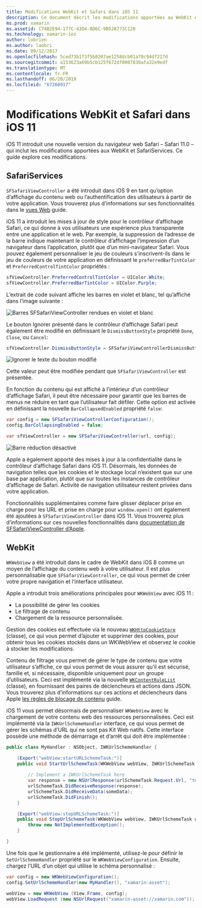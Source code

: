 ```yaml
---
title: Modifications WebKit et Safari dans iOS 11
description: Ce document décrit les modifications apportées au WebKit et l’infrastructure des Services de Safari dans iOS 11. Il décrit comment travailler avec du style des mises à jour dans SFSafariViewController et les nouvelles fonctionnalités dans WKWebView.
ms.prod: xamarin
ms.assetid: C74B2E94-177C-43D4-8D6C-9B528773C120
ms.technology: xamarin-ios
author: lobrien
ms.author: laobri
ms.date: 09/12/2017
ms.openlocfilehash: 5ced73b1f3f5b8207ae1258dcb01a78c94df217d
ms.sourcegitcommit: a153623a69b5cb125f672df8007838afa32e9edf
ms.translationtype: MT
ms.contentlocale: fr-FR
ms.lasthandoff: 06/20/2019
ms.locfileid: "67268917"
---
```

# <a name="webkit-and-safari-changes-in-ios-11"></a>Modifications WebKit et Safari dans iOS 11

iOS 11 introduit une nouvelle version du navigateur web Safari – Safari 11.0 – qui inclut les modifications apportées aux WebKit et SafariServices. Ce guide explore ces modifications.

## <a name="safariservices"></a>SafariServices

`SFSafariViewController` a été introduit dans iOS 9 en tant qu’option d’affichage du contenu web ou l’authentification des utilisateurs à partir de votre application. Vous trouverez plus d’informations sur ses fonctionnalités dans le [vues Web](~/ios/user-interface/controls/uiwebview.md#safariviewcontroller) guide.

iOS 11 a introduit les mises à jour de style pour le contrôleur d’affichage Safari, ce qui donne à vos utilisateurs une expérience plus transparente entre une application et le web. Par exemple, la suppression de l’adresse de la barre indique maintenant le contrôleur d’affichage l’impression d’un navigateur dans l’application, plutôt que d’un mini-navigateur Safari. Vous pouvez également personnaliser le jeu de couleurs s’inscrivent-ils dans le jeu de couleurs de votre application en définissant le `preferredBarTintColor` et `PreferredControlTintColor` propriétés :

```csharp
sfViewController.PreferredControlTintColor = UIColor.White;
sfViewController.PreferredBarTintColor = UIColor.Purple;
```

L’extrait de code suivant affiche les barres en violet et blanc, tel qu’affiché dans l’image suivante :

![Barres SFSafariViewController rendues en violet et blanc](web-images/image1.png)

Le bouton Ignorer présenté dans le contrôleur d’affichage Safari peut également être modifié en définissant le `DismissButtonStyle` propriété `Done`, `Close`, ou `Cancel`:

```csharp
sfViewController.DismissButtonStyle = SFSafariViewControllerDismissButtonStyle.Close;
```

![Ignorer le texte du bouton modifié](web-images/image2.png)

Cette valeur peut être modifiée pendant que `SFSafariViewController` est présentée.


En fonction du contenu qui est affiché à l’intérieur d’un contrôleur d’affichage Safari, il peut être nécessaire pour garantir que les barres de menus ne réduire en tant que l’utilisateur fait défiler. Cette option est activée en définissant la nouvelle `BarCollapsedEnabled` propriété `false`:

```csharp
var config = new SFSafariViewControllerConfiguration();
config.BarCollapsingEnabled = false;

var sfViewController = new SFSafariViewController(url, config);
```

![Barre réduction désactivé](web-images/image3.png)

Apple a également apporté des mises à jour à la confidentialité dans le contrôleur d’affichage Safari dans iOS 11. Désormais, les données de navigation telles que les cookies et le stockage local n’existent que sur une base par application, plutôt que sur toutes les instances de contrôleur d’affichage de Safari. Activité de navigation utilisateur restent privées dans votre application.

Fonctionnalités supplémentaires comme faire glisser déplacer prise en charge pour les URL et prise en charge pour `window.open()` ont également été ajoutées à `SFSafariViewController` dans iOS 11. Vous trouverez plus d’informations sur ces nouvelles fonctionnalités dans [documentation de SFSafariViewController d’Apple](https://developer.apple.com/documentation/safariservices/sfsafariviewcontroller?changes=latest_minor).


## <a name="webkit"></a>WebKit

`WKWebView` a été introduit dans le cadre de WebKit dans iOS 8 comme un moyen de l’affichage du contenu web à votre utilisateur. Il est plus personnalisable que `SFSafariViewController`, ce qui vous permet de créer votre propre navigation et l’interface utilisateur.

Apple a introduit trois améliorations principales pour `WKWebView` avec iOS 11 : 

- La possibilité de gérer les cookies
- Le filtrage de contenu
- Chargement de la ressource personnalisée. 

Gestion des cookies est effectuée via le nouveau [ `WKHttpCookieStore` ](https://developer.apple.com/documentation/webkit/wkhttpcookiestore) (classe), ce qui vous permet d’ajouter et supprimer des cookies, pour obtenir tous les cookies stockés dans un WKWebView et observez le cookie à stocker les modifications.

Contenu de filtrage vous permet de gérer le type de contenu que votre utilisateur s’affiche, ce qui vous permet de vous assurer qu’il est sécurisé, famille et, si nécessaire, disponible uniquement pour un groupe d’utilisateurs. Ceci est implémenté via la nouvelle [ `WKContentRuleList` ](https://developer.apple.com/documentation/webkit/wkcontentrulelist) (classe), en fournissant des paires de déclencheurs et actions dans JSON. Vous trouverez plus d’informations sur ces actions et déclencheurs dans Apple [les règles de blocage de contenu](https://developer.apple.com/library/content/documentation/Extensions/Conceptual/ContentBlockingRules/Introduction/Introduction.html) guide.

iOS 11 vous permet désormais de personnaliser `WKWebView` avec le chargement de votre contenu web des ressources personnalisées. Ceci est implémenté via la `IWKUrlSchemeHandler` interface, ce qui vous permet de gérer les schémas d’URL qui ne sont pas Kit Web natifs. Cette interface possède une méthode de démarrage et d’arrêt qui doit être implémentée :

```csharp
public class MyHandler : NSObject, IWKUrlSchemeHandler {

    [Export("webView:startURLSchemeTask:")]
    public void StartUrlSchemeTask(WKWebView webView, IWKUrlSchemeTask urlSchemeTask){
        
        // Implement a IWKUrlSchemeTask here
        var response = new NSUrlResponse(urlSchemeTask.Request.Url, "text/html", ContentLength, null);
        urlSchemeTask.DidReceiveResponse(response);
        urlSchemeTask.DidReceiveData(someData);
        urlSchemeTask.DidFinish();
    }

    [Export("webView:stopURLSchemeTask:")]
    public void StopUrlSchemeTask(WKWebView webView, IWKUrlSchemeTask urlSchemeTask){
        throw new NotImplementedException();
    }

}
``` 

Une fois que le gestionnaire a été implémenté, utilisez-le pour définir le `SetUrlSchemeHandler` propriété sur le `WKWebViewConfiguration`. Ensuite, chargez l’URL d’un objet qui utilise le schéma personnalisé :

```csharp
var config = new WKWebViewConfiguration();
config.SetUrlSchemeHandler(new MyHandler(), "xamarin-asset");

webView = new WKWebView (View.Frame, config);
webView.LoadRequest (new NSUrlRequest("xamarin-asset://xamarin.com"));
```

